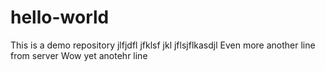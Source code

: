 # hello-world
This is a demo repository
jlfjdfl jfklsf jkl
jflsjflkasdjl
Even more
another line from server
Wow
yet anotehr line
